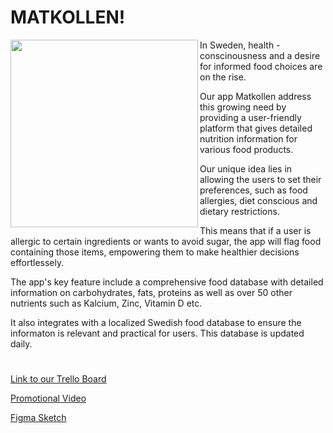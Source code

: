 # MATKOLLEN!
<img align="left" src="https://i.imgur.com/CF0SwiV.png" style=" width:300px;"  >

In Sweden, health -conscinousness and a desire for informed food choices are on the rise.

Our app Matkollen address this growing need by providing a user-friendly platform that gives detailed nutrition information for various food products. 

Our unique idea lies in allowing the users to set their preferences, such as food allergies, diet conscious and dietary restrictions.

This means that if a user is allergic to certain ingredients or wants to avoid sugar, the app will flag food containing those items, empowering them to make healthier decisions effortlessely.

The app's key feature include a comprehensive food database with detailed information on carbohydrates, fats, proteins as well as over 50 other nutrients such as Kalcium, Zinc, Vitamin D etc. 

It also integrates with a localized Swedish food database to ensure the informaton is relevant and practical for users. This database is updated daily.
#

[Link to our Trello Board](https://trello.com/b/bJTRNbJv/blue-tea-final-project)  

[Promotional Video](https://www.youtube.com/watch?v=pcyGemriPN8) 

[Figma Sketch](https://www.figma.com/file/zQQndjUcgvAKwioPHQh8Vi/BlueTea-Project?type=design&node-id=0%3A1&mode=design&t=sRHCVqrZlFi5CZiI-1)



